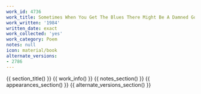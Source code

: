 ```yaml
---
work_id: 4736
work_title: Sometimes When You Get The Blues There Might Be A Damned Good Reason
work_written: '1984'
written_date: exact
work_collected: 'yes'
work_category: Poem
notes: null
icon: material/book
alternate_versions:
- 2786
---
```


{{ section_title() }}
{{ work_info() }}
{{ notes_section() }}
{{ appearances_section() }}
{{ alternate_versions_section() }}